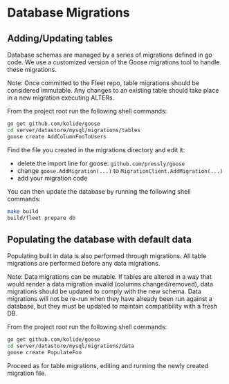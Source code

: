 Database Migrations
===================

## Adding/Updating tables

Database schemas are managed by a series of migrations defined in go code. We use a customized version of the Goose migrations tool to handle these migrations.

Note: Once committed to the Fleet repo, table migrations should be considered immutable. Any changes to an existing table should take place in a new migration executing ALTERs.

From the project root run the following shell commands:

``` bash
go get github.com/kolide/goose
cd server/datastore/mysql/migrations/tables
goose create AddColumnFooToUsers
```

Find the file you created in the migrations directory and edit it:

* delete the import line for goose: `github.com/pressly/goose`
* change `goose.AddMigration(...)` to `MigrationClient.AddMigration(...)`
* add your migration code

You can then update the database by running the following shell commands:

``` bash
make build
build/fleet prepare db
```

## Populating the database with default data

Populating built in data is also performed through migrations. All table migrations are performed before any data migrations.

Note: Data migrations can be mutable. If tables are altered in a way that would render a data migration invalid (columns changed/removed), data migrations should be updated to comply with the new schema. Data migrations will not be re-run when they have already been run against a database, but they must be updated to maintain compatibility with a fresh DB.

From the project root run the following shell commands:

``` bash
go get github.com/kolide/goose
cd server/datastore/mysql/migrations/data
goose create PopulateFoo
```

Proceed as for table migrations, editing and running the newly created migration file.
